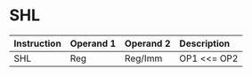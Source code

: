 # SHL

| Instruction | Operand 1 | Operand 2 | Description |
| :--- | :--- | :--- | :--- |
| SHL | Reg | Reg/Imm | OP1 &lt;&lt;= OP2 |

